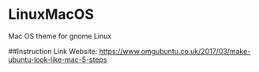 # LinuxMacOS
Mac OS theme for gnome Linux

##Instruction 
	Link Website:
		https://www.omgubuntu.co.uk/2017/03/make-ubuntu-look-like-mac-5-steps	
